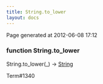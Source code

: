 ```yaml
---
title: String.to_lower
layout: docs
---
```


<div class="bottom_right_note">Page generated at 2012-06-08 17:12</div>
<h3><span class="minor">function</span> String.to_lower</h3>

String.to_lower(_) -> <a href="/docs/String.html">String</a>
<p></p>

<p><span class="extra_minor">Term#1340</span></p>
